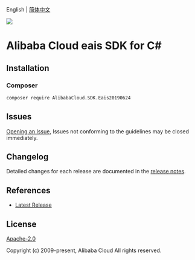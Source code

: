 English | [简体中文](README-CN.md)

![](https://aliyunsdk-pages.alicdn.com/icons/AlibabaCloud.svg)

# Alibaba Cloud eais SDK for C#

## Installation

### Composer

```bash
composer require AlibabaCloud.SDK.Eais20190624
```

## Issues

[Opening an Issue](https://github.com/aliyun/alibabacloud-csharp-sdk/issues/new), Issues not conforming to the guidelines may be closed immediately.

## Changelog

Detailed changes for each release are documented in the [release notes](./ChangeLog.md).

## References

* [Latest Release](https://github.com/aliyun/alibabacloud-csharp-sdk/)

## License

[Apache-2.0](http://www.apache.org/licenses/LICENSE-2.0)

Copyright (c) 2009-present, Alibaba Cloud All rights reserved.
